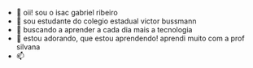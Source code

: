 - 👋 oii! sou o isac gabriel ribeiro
- 👀 sou estudante do colegio estadual victor bussmann
- 🌱 buscando a aprender a cada dia mais a tecnologia 
- 💞️ estou adorando, que estou aprendendo! aprendi muito com a prof silvana
- 📫 
